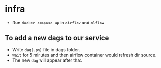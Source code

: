 # infra
- Run `docker-compose up` in `airflow` and `mlflow`

## To add a new dags to our service
- Write `dag(.py)` file in dags folder.
- `Wait` for 5 minutes and then airflow container would refresh dir source.
- The new `dag` will appear after that.
